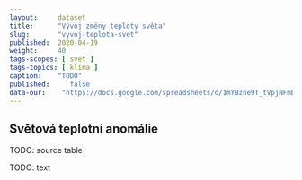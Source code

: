 ```yaml
---
layout:     dataset
title:      "Vývoj změny teploty světa"
slug:       "vyvoj-teplota-svet"
published:  2020-04-19
weight:     40
tags-scopes: [ svet ]
tags-topics: [ klima ]
caption:    "TODO"
published:     false
data-our:    "https://docs.google.com/spreadsheets/d/1mYBzne9T_tVpjNFmBuv1e6tNlUAVtADoQNGRJjuiyE4/edit?usp=sharing"
---
```


## Světová teplotní anomálie

TODO: source table

TODO: text
